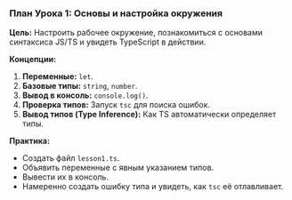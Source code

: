 ### План Урока 1: Основы и настройка окружения

**Цель:** Настроить рабочее окружение, познакомиться с основами синтаксиса JS/TS и увидеть TypeScript в действии.

**Концепции:**

1.  **Переменные:** `let`.
2.  **Базовые типы:** `string`, `number`.
3.  **Вывод в консоль:** `console.log()`.
4.  **Проверка типов:** Запуск `tsc` для поиска ошибок.
5.  **Вывод типов (Type Inference):** Как TS автоматически определяет типы.

**Практика:**

*   Создать файл `lesson1.ts`.
*   Объявить переменные с явным указанием типов.
*   Вывести их в консоль.
*   Намеренно создать ошибку типа и увидеть, как `tsc` её отлавливает.
